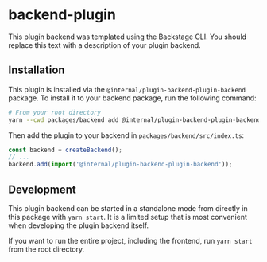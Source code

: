 # backend-plugin

This plugin backend was templated using the Backstage CLI. You should replace this text with a description of your plugin backend.

## Installation

This plugin is installed via the `@internal/plugin-backend-plugin-backend` package. To install it to your backend package, run the following command:

```bash
# From your root directory
yarn --cwd packages/backend add @internal/plugin-backend-plugin-backend
```

Then add the plugin to your backend in `packages/backend/src/index.ts`:

```ts
const backend = createBackend();
// ...
backend.add(import('@internal/plugin-backend-plugin-backend'));
```

## Development

This plugin backend can be started in a standalone mode from directly in this
package with `yarn start`. It is a limited setup that is most convenient when
developing the plugin backend itself.

If you want to run the entire project, including the frontend, run `yarn start` from the root directory.
